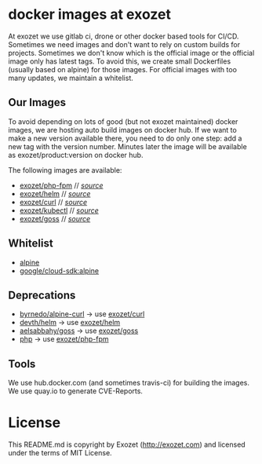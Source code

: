 # docker images at exozet

At exozet we use gitlab ci, drone or other docker based tools for CI/CD.
Sometimes we need images and don't want to rely on custom builds for projects.
Sometimes we don't know which is the official image or the official image only has latest tags.
To avoid this, we create small Dockerfiles (usually based on alpine) for those images.
For official images with too many updates, we maintain a whitelist.

## Our Images

To avoid depending on lots of good (but not exozet maintained) docker images, we are hosting auto build images on docker hub.
If we want to make a new version available there, you need to do only one step: add a new tag with the version number.
Minutes later the image will be available as exozet/product:version on docker hub.

The following images are available:

* [exozet/php-fpm](https://hub.docker.com/r/exozet/php-fpm) // *[source](https://github.com/exozet/docker-php-fpm)*
* [exozet/helm](https://hub.docker.com/r/exozet/helm) // *[source](https://github.com/exozet/docker-helm)*
* [exozet/curl](https://hub.docker.com/r/exozet/curl) // *[source](https://github.com/exozet/docker-curl)*
* [exozet/kubectl](https://hub.docker.com/r/exozet/kubectl) // *[source](https://github.com/exozet/docker-kubectl)*
* [exozet/goss](https://hub.docker.com/r/exozet/goss) // *[source](https://github.com/exozet/docker-goss)*

## Whitelist

* [alpine](https://hub.docker.com/_/alpine)
* [google/cloud-sdk:alpine](https://hub.docker.com/r/google/cloud-sdk)

## Deprecations

* [byrnedo/alpine-curl](https://hub.docker.com/r/byrnedo/alpine-curl) -> use [exozet/curl](https://hub.docker.com/r/exozet/curl)
* [devth/helm](https://hub.docker.com/r/devth/helm/) -> use [exozet/helm](https://hub.docker.com/r/exozet/helm)
* [aelsabbahy/goss](https://hub.docker.com/r/aelsabbahy/goss) -> use [exozet/goss](https://hub.docker.com/r/exozet/goss)
* [php](https://hub.docker.com/_/php) -> use [exozet/php-fpm](https://hub.docker.com/r/exozet/php-fpm)

## Tools

We use hub.docker.com (and sometimes travis-ci) for building the images. We use quay.io to generate CVE-Reports.

# License

This README.md is copyright by Exozet (http://exozet.com) and licensed under the terms of MIT License.
